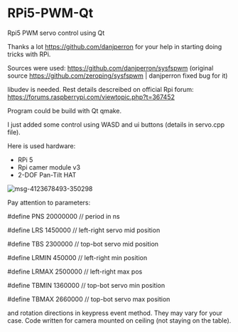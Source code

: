 # RPi5-PWM-Qt
Rpi5 PWM servo control using Qt

Thanks a lot https://github.com/danjperron for your help in starting doing tricks with RPi.

Sources were used:
https://github.com/danjperron/sysfspwm (original source https://github.com/zeroping/sysfspwm | danjperron fixed bug for it)

libudev is needed. Rest details descreibed on official Rpi forum: https://forums.raspberrypi.com/viewtopic.php?t=367452

Program could be build with Qt qmake.

I just added some control using WASD and ui buttons (details in servo.cpp file).

Here is used hardware:
- RPi 5
- Rpi camer module v3
- 2-DOF Pan-Tilt HAT


![msg-4123678493-350298](https://github.com/9onemandev/RPi5-PWM-Qt/assets/163633812/70886b13-eb85-4d9b-a325-b36296650ac0)

Pay attention to parameters:

#define PNS 20000000       // period in ns

#define LRS 1450000        // left-right servo mid position

#define TBS 2300000        // top-bot servo mid position

#define LRMIN 450000       // left-right min position

#define LRMAX 2500000      // left-right max pos

#define TBMIN 1360000      // top-bot servo min position

#define TBMAX 2660000      // top-bot servo max position

and rotation directions in keypress event method. They may vary for your case. Code written for camera mounted on ceiling (not staying on the table).


